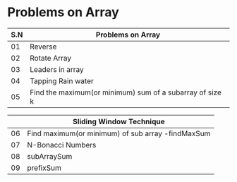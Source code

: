 
# Problems on Array

|S.N|Problems on Array|
|---|-----------------|
|01|Reverse|
|02|Rotate Array|
|03|Leaders in array|
|04|Tapping Rain water|
|05|Find the maximum(or minimum) sum of a subarray of size k |

| |Sliding Window Technique|
|---|--------------------|
|06 | Find maximum(or minimum) of sub array -findMaxSum|
|07 |N-Bonacci Numbers|
|08 | subArraySum|
|09|prefixSum|
